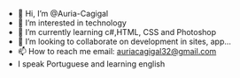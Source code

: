 - 👋 Hi, I’m @Auria-Cagigal
- 👀 I’m interested in technology
- 🌱 I’m currently learning c#,HTML, CSS and Photoshop
- 💞️ I’m looking to collaborate on development in sites, app...
- 📫 How to reach me email: auriacagigal32@gmail.com
- I speak Portuguese and learning english

<!---
Auria-Cagigal/Auria-Cagigal is a ✨ special ✨ repository because its `README.md` (this file) appears on your GitHub profile.
You can click the Preview link to take a look at your changes.
--->
